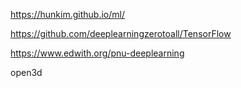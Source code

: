 https://hunkim.github.io/ml/

https://github.com/deeplearningzerotoall/TensorFlow

https://www.edwith.org/pnu-deeplearning

open3d